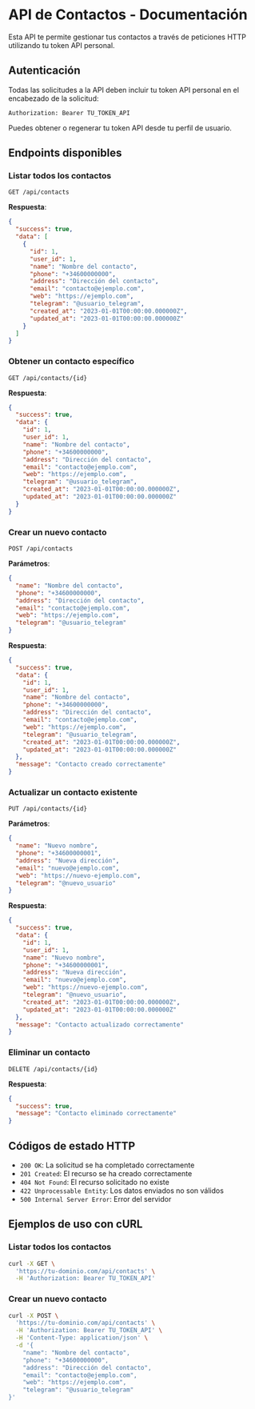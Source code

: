 # API de Contactos - Documentación

Esta API te permite gestionar tus contactos a través de peticiones HTTP utilizando tu token API personal.

## Autenticación

Todas las solicitudes a la API deben incluir tu token API personal en el encabezado de la solicitud:

```
Authorization: Bearer TU_TOKEN_API
```

Puedes obtener o regenerar tu token API desde tu perfil de usuario.

## Endpoints disponibles

### Listar todos los contactos

```
GET /api/contacts
```

**Respuesta**:
```json
{
  "success": true,
  "data": [
    {
      "id": 1,
      "user_id": 1,
      "name": "Nombre del contacto",
      "phone": "+34600000000",
      "address": "Dirección del contacto",
      "email": "contacto@ejemplo.com",
      "web": "https://ejemplo.com",
      "telegram": "@usuario_telegram",
      "created_at": "2023-01-01T00:00:00.000000Z",
      "updated_at": "2023-01-01T00:00:00.000000Z"
    }
  ]
}
```

### Obtener un contacto específico

```
GET /api/contacts/{id}
```

**Respuesta**:
```json
{
  "success": true,
  "data": {
    "id": 1,
    "user_id": 1,
    "name": "Nombre del contacto",
    "phone": "+34600000000",
    "address": "Dirección del contacto",
    "email": "contacto@ejemplo.com",
    "web": "https://ejemplo.com",
    "telegram": "@usuario_telegram",
    "created_at": "2023-01-01T00:00:00.000000Z",
    "updated_at": "2023-01-01T00:00:00.000000Z"
  }
}
```

### Crear un nuevo contacto

```
POST /api/contacts
```

**Parámetros**:
```json
{
  "name": "Nombre del contacto",
  "phone": "+34600000000",
  "address": "Dirección del contacto",
  "email": "contacto@ejemplo.com",
  "web": "https://ejemplo.com",
  "telegram": "@usuario_telegram"
}
```

**Respuesta**:
```json
{
  "success": true,
  "data": {
    "id": 1,
    "user_id": 1,
    "name": "Nombre del contacto",
    "phone": "+34600000000",
    "address": "Dirección del contacto",
    "email": "contacto@ejemplo.com",
    "web": "https://ejemplo.com",
    "telegram": "@usuario_telegram",
    "created_at": "2023-01-01T00:00:00.000000Z",
    "updated_at": "2023-01-01T00:00:00.000000Z"
  },
  "message": "Contacto creado correctamente"
}
```

### Actualizar un contacto existente

```
PUT /api/contacts/{id}
```

**Parámetros**:
```json
{
  "name": "Nuevo nombre",
  "phone": "+34600000001",
  "address": "Nueva dirección",
  "email": "nuevo@ejemplo.com",
  "web": "https://nuevo-ejemplo.com",
  "telegram": "@nuevo_usuario"
}
```

**Respuesta**:
```json
{
  "success": true,
  "data": {
    "id": 1,
    "user_id": 1,
    "name": "Nuevo nombre",
    "phone": "+34600000001",
    "address": "Nueva dirección",
    "email": "nuevo@ejemplo.com",
    "web": "https://nuevo-ejemplo.com",
    "telegram": "@nuevo_usuario",
    "created_at": "2023-01-01T00:00:00.000000Z",
    "updated_at": "2023-01-01T00:00:00.000000Z"
  },
  "message": "Contacto actualizado correctamente"
}
```

### Eliminar un contacto

```
DELETE /api/contacts/{id}
```

**Respuesta**:
```json
{
  "success": true,
  "message": "Contacto eliminado correctamente"
}
```

## Códigos de estado HTTP

- `200 OK`: La solicitud se ha completado correctamente
- `201 Created`: El recurso se ha creado correctamente
- `404 Not Found`: El recurso solicitado no existe
- `422 Unprocessable Entity`: Los datos enviados no son válidos
- `500 Internal Server Error`: Error del servidor

## Ejemplos de uso con cURL

### Listar todos los contactos
```bash
curl -X GET \
  'https://tu-dominio.com/api/contacts' \
  -H 'Authorization: Bearer TU_TOKEN_API'
```

### Crear un nuevo contacto
```bash
curl -X POST \
  'https://tu-dominio.com/api/contacts' \
  -H 'Authorization: Bearer TU_TOKEN_API' \
  -H 'Content-Type: application/json' \
  -d '{
    "name": "Nombre del contacto",
    "phone": "+34600000000",
    "address": "Dirección del contacto",
    "email": "contacto@ejemplo.com",
    "web": "https://ejemplo.com",
    "telegram": "@usuario_telegram"
}'
```

